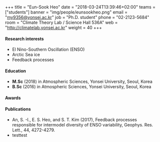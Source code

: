 ﻿+++
title = "Eun-Sook Heo"
date = "2018-03-24T13:39:46+02:00"
teams = ["students"]
banner = "img/people/eunsookheo.png"
email = "my9356@yonsei.ac.kr"
job = "Ph.D. student"
phone = "02-2123-5684"
room = "Climate Theory Lab / Science Hall 536A"
web = "http://climatelab.yonsei.ac.kr"
weight = 40
+++

#### Research interests
+ El Nino-Southern Oscillation (ENSO)
+ Arctic Sea ice
+ Feedback processes

#### Education
 + **M.Sc** (2018) in Atmospheric Sciences, Yonsei University, Seoul, Korea
 + **B.Sc** (2016) in Atmospheric Sciences, Yonsei University, Seoul, Korea

#### Awards



#### Publications
+ An, S. -I., E. S. Heo, and S. T. Kim (2017), Feedback processes responsible for intermodel diversity of ENSO variability, Geophys. Res. Lett., 44, 4272-4279.
+ testtest
